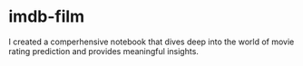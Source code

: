 # imdb-film
I created a comperhensive notebook that dives deep into the world of movie rating prediction  and provides meaningful insights.
